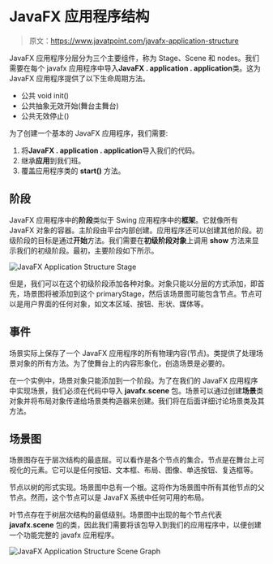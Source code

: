 # JavaFX 应用程序结构

> 原文：<https://www.javatpoint.com/javafx-application-structure>

JavaFX 应用程序分层分为三个主要组件，称为 Stage、Scene 和 nodes。我们需要在每个 javafx 应用程序中导入**JavaFX . application . application**类。这为 JavaFX 应用程序提供了以下生命周期方法。

*   公共 void init()
*   公共抽象无效开始(舞台主舞台)
*   公共无效停止()

为了创建一个基本的 JavaFX 应用程序，我们需要:

1.  将**JavaFX . application . application**导入我们的代码。
2.  继承**应用**到我们班。
3.  覆盖应用程序类的 **start()** 方法。

## 阶段

JavaFX 应用程序中的**阶段**类似于 Swing 应用程序中的**框架**。它就像所有 JavaFX 对象的容器。主阶段由平台内部创建。应用程序还可以创建其他阶段。初级阶段的目标是通过**开始**方法。我们需要在**初级阶段对象**上调用 **show** 方法来显示我们的初级阶段。最初，主要阶段如下所示。

![JavaFX Application Structure Stage](../img/fa4d2e4a4f0262c274fa6925279f11c0.png)

但是，我们可以在这个初级阶段添加各种对象。对象只能以分层的方式添加，即首先，场景图将被添加到这个 primaryStage，然后该场景图可能包含节点。节点可以是用户界面的任何对象，如文本区域、按钮、形状、媒体等。

## 事件

场景实际上保存了一个 JavaFX 应用程序的所有物理内容(节点)。类提供了处理场景对象的所有方法。为了使舞台上的内容形象化，创造场景是必要的。

在一个实例中，场景对象只能添加到一个阶段。为了在我们的 JavaFX 应用程序中实现场景，我们必须在代码中导入 **javafx.scene** 包。场景可以通过创建**场景**类对象并将布局对象传递给场景类构造器来创建。我们将在后面详细讨论场景类及其方法。

## 场景图

场景图存在于层次结构的最底层。可以看作是各个节点的集合。节点是在舞台上可视化的元素。它可以是任何按钮、文本框、布局、图像、单选按钮、复选框等。

节点以树的形式实现。场景图中总有一个根。这将作为场景图中所有其他节点的父节点。然而，这个节点可以是 JavaFX 系统中任何可用的布局。

叶节点存在于树层次结构的最低级别。场景图中出现的每个节点代表 **javafx.scene** 包的类，因此我们需要将该包导入到我们的应用程序中，以便创建一个功能完整的 javafx 应用程序。

![JavaFX Application Structure Scene Graph](../img/551cb31a12caa269839dcfbb2d02790e.png)